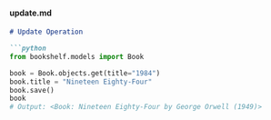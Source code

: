 
#### **update.md**
```markdown
# Update Operation

```python
from bookshelf.models import Book

book = Book.objects.get(title="1984")
book.title = "Nineteen Eighty-Four"
book.save()
book
# Output: <Book: Nineteen Eighty-Four by George Orwell (1949)>
